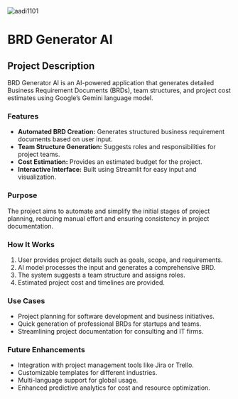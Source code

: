 <p align="left"> <img src="https://komarev.com/ghpvc/?username=aadi1101&label=Profile%20views&color=0e75b6&style=flat" alt="aadi1101" /> </p>

# BRD Generator AI

## Project Description

BRD Generator AI is an AI-powered application that generates detailed Business Requirement Documents (BRDs), team structures, and project cost estimates using Google’s Gemini language model.

### Features

- **Automated BRD Creation:** Generates structured business requirement documents based on user input.
- **Team Structure Generation:** Suggests roles and responsibilities for project teams.
- **Cost Estimation:** Provides an estimated budget for the project.
- **Interactive Interface:** Built using Streamlit for easy input and visualization.

### Purpose

The project aims to automate and simplify the initial stages of project planning, reducing manual effort and ensuring consistency in project documentation.

### How It Works

1. User provides project details such as goals, scope, and requirements.
2. AI model processes the input and generates a comprehensive BRD.
3. The system suggests a team structure and assigns roles.
4. Estimated project cost and timelines are provided.

### Use Cases

- Project planning for software development and business initiatives.
- Quick generation of professional BRDs for startups and teams.
- Streamlining project documentation for consulting and IT firms.

### Future Enhancements

- Integration with project management tools like Jira or Trello.
- Customizable templates for different industries.
- Multi-language support for global usage.
- Enhanced predictive analytics for cost and resource optimization.
